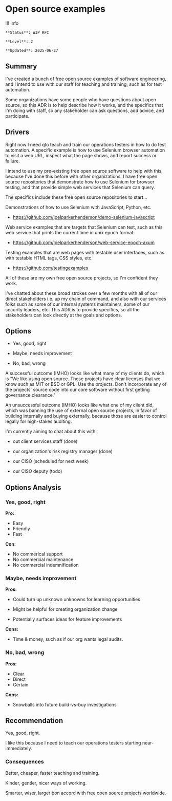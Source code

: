 # Open source examples

!!! info

    **Status**: WIP RFC
    
    **Level**: 2

    **Updated**: 2025-06-27

## Summary

I've created a bunch of free open source examples of software engineering, and I
intend to use with our staff for teaching and training, such as for test automation.

Some organizations have some people who have questions about open source, so
this ADR is to help describe how it works, and the specifics that I'm doing with
staff, so any stakeholder can ask questions, add advice, and participate.

## Drivers

Right now I need qto teach and train our operations testers in how to do test
automation. A specific example is how to use Selenium browser automation to
visit a web URL, inspect what the page shows, and report success or failure.

I intend to use my pre-existing free open source software to help with this,
because I've done this before with other organizations. I have free open source
repositories that demonstrate how to use Selenium for browser testing, and that
provide simple web services that Selenium can query.

The specifics include these free open source repositories to start...

Demonstrations of how to use Selenium with JavaScript, Python, etc.

* <https://github.com/joelparkerhenderson/demo-selenium-javascript>

Web service examples that are targets that Selenium can test, such as this web
service that prints the current time in unix epoch format:

* <https://github.com/joelparkerhenderson/web-service-epoch-axum>

Testing examples that are web pages with testable user interfaces, such as with
testable HTML tags, CSS styles, etc.

* <https://github.com/testingexamples>

All of these are my own free open source projects, so I'm confident they work.

I've chatted about these broad strokes over a few months with all of our direct
stakeholders i.e. up my chain of command, and also with our services folks such
as some of our internal systems maintainers, some of our security leaders, etc.
This ADR is to provide specifics, so all the stakeholders can look directly at
the goals and options.

## Options

* Yes, good, right

* Maybe, needs improvement

* No, bad, wrong
  
A successful outcome (IMHO) looks like what many of my clients do, which is "We like
using open source. These projects have clear licenses that we know such as MIT
or BSD or GPL. Use the projects. Don't incorporate any of the projects' source
code into our core software without first getting governance clearance."

An unsuccessful outcome (IMHO) looks like what one of my client did, which was
banning the use of external open source projects, in favor of building
internally and buying externally, because those are easier to control legally
for high-stakes auditing.

I'm currently aiming to chat about this with:

* out client services staff (done)

* our organization's risk registry manager (done)

* our CISO (scheduled for next week)

* our CISO deputy (todo)

## Options Analysis

### Yes, good, right

**Pro:**

* Easy
* Friendly
* Fast

**Con:**

* No commerical support
* No commercial maintenance
* No commercial indemnification

### Maybe, needs improvement

**Pros:**

* Could turn up unknown unknowns for learning opportunities

* Might be helpful for creating organization change

* Potentially surfaces ideas for feature improvements

**Cons:**

* Time & money, such as if our org wants legal audits.

### No, bad, wrong

**Pros:**

* Clear
* Direct
* Certain

**Cons:**

* Snowballs into future build-vs-buy investigations

## Recommendation

Yes, good, right.

I like this because I need to teach our operations testers starting near-immediately.

### Consequences

Better, cheaper, faster teaching and training.

Kinder, gentler, nicer ways of working.

Smarter, wiser, larger bon accord with free open source projects worldwide.
